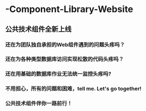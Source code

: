 # -Component-Library-Website


## 公共技术组件全新上线
### 还在为团队独自承担的Web组件遇到的问题头疼吗？
### 还在为各种类型数据库访问实现松散的代码头疼吗？
### 还在用基础的数据库作业无法统一监控头疼吗?
### 不用担心，所有的问题和困难，tell me. Let's go together!
### 公共技术组件伴你一路前行！